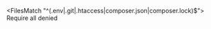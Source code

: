 <FilesMatch "^(\.env|\.git|\.htaccess|composer\.json|composer\.lock)$">
    Require all denied
</FilesMatch>
